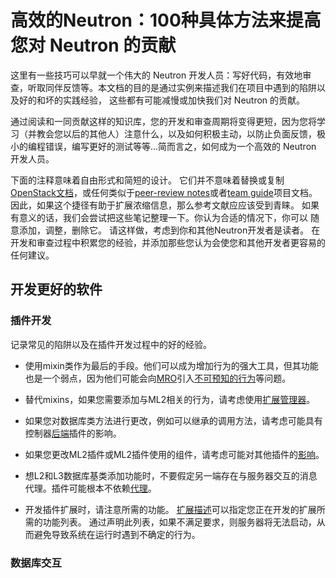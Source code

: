 # 高效的Neutron：100种具体方法来提高您对 Neutron 的贡献

这里有一些技巧可以早就一个伟大的 Neutron 开发人员：写好代码，有效地审查，听取同伴反馈等。本文档的目的是通过实例来描述我们在项目中遇到的陷阱以及好的和坏的实践经验， 这些都有可能减慢或加快我们对 Neutron 的贡献。

通过阅读和一同贡献这样的知识库，您的开发和审查周期将变得更短，因为您将学习（并教会您以后的其他人）注意什么，以及如何积极主动，以防止负面反馈，极小的编程错误，编写更好的测试等等...简而言之，如何成为一个高效的 Neutron 开发人员。

下面的注释意味着自由形式和简短的设计。 它们并不意味着替换或复制[OpenStack文档](http://docs.openstack.org/)，或任何类似于[peer-review notes](http://docs.openstack.org/infra/manual/developers.html#peer-review)或者[team guide](http://docs.openstack.org/project-team-guide/)项目文档。 因此，如果这个捷径有助于扩展浓缩信息，那么参考文献应应该受到青睐。 如果有意义的话，我们会尝试把这些笔记整理一下。你认为合适的情况下，你可以 随意添加，调整，删除它。 请这样做，考虑到你和其他Neutron开发者是读者。 在开发和审查过程中积累您的经验，并添加那些您认为会使您和其他开发者更容易的任何建议。

## 开发更好的软件

### 插件开发

记录常见的陷阱以及在插件开发过程中的好的经验。

* 使用mixin类作为最后的手段。他们可以成为增加行为的强大工具，但其功能也是一个弱点，因为他们可能会向[MRO](https://www.python.org/download/releases/2.3/mro/)引入[不可预知的行为](https://review.openstack.org/#/c/121290/)等问题。

* 替代mixins，如果您需要添加与ML2相关的行为，请考虑使用[扩展管理器](http://specs.openstack.org/openstack/neutron-specs/specs/juno/neutron-ml2-mechanismdriver-extensions.html)。

* 如果您对数据库类方法进行更改，例如可以继承的调用方法，请考虑可能具有控制器[后端](https://review.openstack.org/#/c/116924/)插件的影响。

* 如果您更改ML2插件或ML2插件使用的组件，请考虑可能对其他插件的[影响](http://lists.openstack.org/pipermail/openstack-dev/2015-October/076134.html)。

* 想L2和L3数据库基类添加功能时，不要假定另一端存在与服务器交互的消息代理。插件可能根本不依赖[代理](https://review.openstack.org/#/c/174020/)。

* 开发插件扩展时，请注意所需的功能。 [扩展描述](https://github.com/openstack/neutron/blob/b14c06b5/neutron/api/extensions.py#L122)可以指定您正在开发的扩展所需的功能列表。 通过声明此列表，如果不满足要求，则服务器将无法启动，从而避免导致系统在运行时遇到不确定的行为。

### 数据库交互



